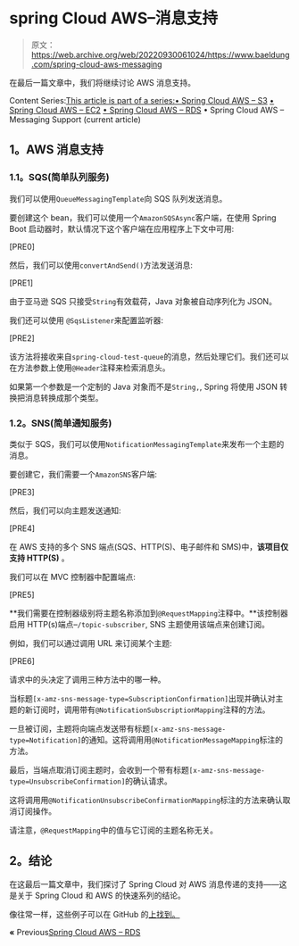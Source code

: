 # spring Cloud AWS–消息支持

> 原文：<https://web.archive.org/web/20220930061024/https://www.baeldung.com/spring-cloud-aws-messaging>

在最后一篇文章中，我们将继续讨论 AWS 消息支持。

Content Series:[This article is part of a series:](javascript:void(0);)[• Spring Cloud AWS – S3](/web/20221208143841/https://www.baeldung.com/spring-cloud-aws-s3)
[• Spring Cloud AWS – EC2](/web/20221208143841/https://www.baeldung.com/spring-cloud-aws-ec2)
[• Spring Cloud AWS – RDS](/web/20221208143841/https://www.baeldung.com/spring-cloud-aws-rds)
• Spring Cloud AWS – Messaging Support (current article)

## **1。AWS 消息支持**

### **1.1。SQS(简单队列服务)**

我们可以使用`QueueMessagingTemplate`向 SQS 队列发送消息。

要创建这个 bean，我们可以使用一个`AmazonSQSAsync`客户端，在使用 Spring Boot 启动器时，默认情况下这个客户端在应用程序上下文中可用:

[PRE0]

然后，我们可以使用`convertAndSend()`方法发送消息:

[PRE1]

由于亚马逊 SQS 只接受`String`有效载荷，Java 对象被自动序列化为 JSON。

我们还可以使用 `@SqsListener`来配置监听器:

[PRE2]

该方法将接收来自`spring-cloud-test-queue`的消息，然后处理它们。我们还可以在方法参数上使用`@Header`注释来检索消息头。

如果第一个参数是一个定制的 Java 对象而不是`String,`, Spring 将使用 JSON 转换把消息转换成那个类型。

### **1.2。SNS(简单通知服务)**

类似于 SQS，我们可以使用`NotificationMessagingTemplate`来发布一个主题的消息。

要创建它，我们需要一个`AmazonSNS`客户端:

[PRE3]

然后，我们可以向主题发送通知:

[PRE4]

在 AWS 支持的多个 SNS 端点(SQS、HTTP(S)、电子邮件和 SMS)中，**该项目仅支持 HTTP(S)** 。

我们可以在 MVC 控制器中配置端点:

[PRE5]

**我们需要在控制器级别将主题名称添加到`@RequestMapping`注释中。**该控制器启用 HTTP(s)端点–`/topic-subscriber`, SNS 主题使用该端点来创建订阅。

例如，我们可以通过调用 URL 来订阅某个主题:

[PRE6]

请求中的头决定了调用三种方法中的哪一种。

当标题`[x-amz-sns-message-type=SubscriptionConfirmation]`出现并确认对主题的新订阅时，调用带有`@NotificationSubscriptionMapping`注释的方法。

一旦被订阅，主题将向端点发送带有标题`[x-amz-sns-message-type=Notification]`的通知。这将调用用`@NotificationMessageMapping`标注的方法。

最后，当端点取消订阅主题时，会收到一个带有标题`[x-amz-sns-message-type=UnsubscribeConfirmation]`的确认请求。

这将调用用`@NotificationUnsubscribeConfirmationMapping`标注的方法来确认取消订阅操作。

请注意，`@RequestMapping`中的值与它订阅的主题名称无关。

## **2。结论**

在这最后一篇文章中，我们探讨了 Spring Cloud 对 AWS 消息传递的支持——这是关于 Spring Cloud 和 AWS 的快速系列的结论。

像往常一样，这些例子可以在 GitHub 的[上找到。](https://web.archive.org/web/20221208143841/https://github.com/eugenp/tutorials/tree/master/spring-cloud-modules/spring-cloud-aws)

**«** Previous[Spring Cloud AWS – RDS](/web/20221208143841/https://www.baeldung.com/spring-cloud-aws-rds)